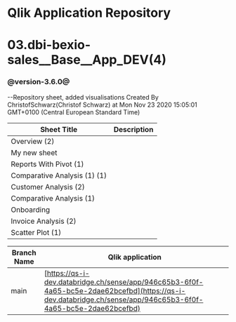 # Qlik Application Repository 
# 03.dbi-bexio-sales__Base__App_DEV(4)
### @version-3.6.0@
--Repository sheet, added visualisations
Created By ChristofSchwarz(Christof Schwarz) at Mon Nov 23 2020 15:05:01 GMT+0100 (Central European Standard Time)




Sheet Title | Description
------------ | -------------
Overview (2)|
My new sheet|
Reports With Pivot (1)|
Comparative Analysis (1) (1)|
Customer Analysis (2)|
Comparative Analysis (1)|
Onboarding|
Invoice Analysis (2)|
Scatter Plot (1)|



Branch Name|Qlik application
---|---
main|[https://qs-i-dev.databridge.ch/sense/app/946c65b3-6f0f-4a65-bc5e-2dae62bcefbd](https://qs-i-dev.databridge.ch/sense/app/946c65b3-6f0f-4a65-bc5e-2dae62bcefbd)